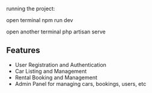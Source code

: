 
running the project:

open terminal
npm run dev

open another terminal
php artisan serve





## Features

-   User Registration and Authentication
-   Car Listing and Management
-   Rental Booking and Management
-   Admin Panel for managing cars, bookings, users, etc






